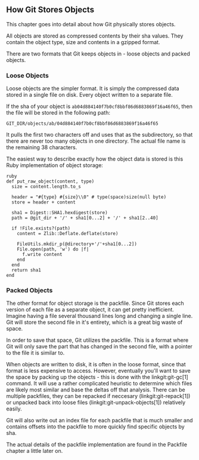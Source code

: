 ## How Git Stores Objects ##

This chapter goes into detail about how Git physically stores objects.

All objects are stored as compressed contents by their sha values.  They
contain the object type, size and contents in a gzipped format.

There are two formats that Git keeps objects in - loose objects and 
packed objects. 

### Loose Objects ###

Loose objects are the simpler format.  It is simply the compressed data stored
in a single file on disk.  Every object written to a separate file.

If the sha of your object is <code>ab04d884140f7b0cf8bbf86d6883869f16a46f65</code>,
then the file will be stored in the following path:

	GIT_DIR/objects/ab/04d884140f7b0cf8bbf86d6883869f16a46f65

It pulls the first two characters off and uses that as the subdirectory, so that
there are never too many objects in one directory.  The actual file name is 
the remaining 38 characters.

The easiest way to describe exactly how the object data is stored is this Ruby
implementation of object storage:

	ruby
	def put_raw_object(content, type)
	  size = content.length.to_s
 
	  header = "#{type} #{size}\\0" # type(space)size(null byte)
	  store = header + content
           
	  sha1 = Digest::SHA1.hexdigest(store)
	  path = @git_dir + '/' + sha1[0...2] + '/' + sha1[2..40]
 
	  if !File.exists?(path)
	    content = Zlib::Deflate.deflate(store)
 
	    FileUtils.mkdir_p(@directory+'/'+sha1[0...2])
	    File.open(path, 'w') do |f|
	      f.write content
	    end
	  end
	  return sha1
	end

### Packed Objects ###

The other format for object storage is the packfile. Since Git stores each 
version of each file as a separate object, it can get pretty inefficient. 
Imagine having a file several thousand lines long and changing a single line.
Git will store the second file in it's entirety, which is a great big waste
of space.

In order to save that space, Git utilizes the packfile.  This is a format
where Git will only save the part that has changed in the second file, with 
a pointer to the file it is similar to.  

When objects are written to disk, it is often in the loose format, since
that format is less expensive to access.  However, eventually you'll want
to save the space by packing up the objects - this is done with the 
linkgit:git-gc[1] command.  It will use a rather complicated heuristic to 
determine which files are likely most similar and base the deltas off that
analysis.  There can be multiple packfiles, they can be repacked if neccesary
(linkgit:git-repack[1]) or unpacked back into loose files 
(linkgit:git-unpack-objects[1]) relatively easily. 

Git will also write out an index file for each packfile that is much smaller 
and contains offsets into the packfile to more quickly find specific objects 
by sha.

The actual details of the packfile implementation are found in the Packfile
chapter a little later on.


